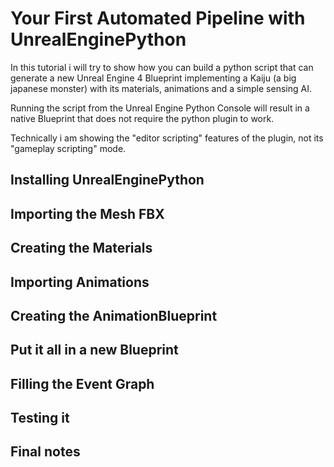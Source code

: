 Your First Automated Pipeline with UnrealEnginePython
=

In this tutorial i will try to show how you can build a python script that can generate
a new Unreal Engine 4 Blueprint implementing a Kaiju (a big japanese monster) with its materials, animations and a simple sensing AI.

Running the script from the Unreal Engine Python Console will result in a native Blueprint that does not require the python plugin
to work.

Technically i am showing the "editor scripting" features of the plugin, not its "gameplay scripting" mode.

Installing UnrealEnginePython
-

Importing the Mesh FBX
-

Creating the Materials
-

Importing Animations
-

Creating the AnimationBlueprint
-

Put it all in a new Blueprint
-

Filling the Event Graph
-

Testing it
-

Final notes
-

